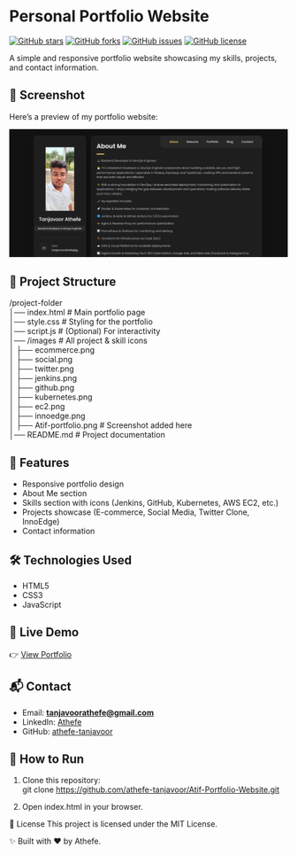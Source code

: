 # Personal Portfolio Website

[![GitHub stars](https://img.shields.io/github/stars/athefe-tanjavoor/Atif-Portfolio-Website?style=social)](https://github.com/athefe-tanjavoor/Atif-Portfolio-Website/stargazers)
[![GitHub forks](https://img.shields.io/github/forks/athefe-tanjavoor/Atif-Portfolio-Website?style=social)](https://github.com/athefe-tanjavoor/Atif-Portfolio-Website/network/members)
[![GitHub issues](https://img.shields.io/github/issues/athefe-tanjavoor/Atif-Portfolio-Website)](https://github.com/athefe-tanjavoor/Atif-Portfolio-Website/issues)
[![GitHub license](https://img.shields.io/github/license/athefe-tanjavoor/Atif-Portfolio-Website)](./LICENSE)

A simple and responsive portfolio website showcasing my skills, projects, and contact information.

## 📸 Screenshot

Here’s a preview of my portfolio website:

![alt text](assets/images/Atif-portfolio.png)

## 📂 Project Structure

/project-folder  
│── index.html # Main portfolio page  
│── style.css # Styling for the portfolio  
│── script.js # (Optional) For interactivity  
│── /images # All project & skill icons  
│ ├── ecommerce.png  
│ ├── social.png  
│ ├── twitter.png  
│ ├── jenkins.png  
│ ├── github.png  
│ ├── kubernetes.png  
│ ├── ec2.png  
│ ├── innoedge.png  
│ ├── Atif-portfolio.png # Screenshot added here  
│── README.md # Project documentation

## 🚀 Features

- Responsive portfolio design
- About Me section
- Skills section with icons (Jenkins, GitHub, Kubernetes, AWS EC2, etc.)
- Projects showcase (E-commerce, Social Media, Twitter Clone, InnoEdge)
- Contact information

## 🛠️ Technologies Used

- HTML5
- CSS3
- JavaScript

## 🔗 Live Demo

👉 [View Portfolio](https://portfolio.tanjavoorathefe.in/)

## 📬 Contact

- Email: **tanjavoorathefe@gmail.com**
- LinkedIn: [Athefe](https://www.linkedin.com/in/athefe/)
- GitHub: [athefe-tanjavoor](https://github.com/athefe-tanjavoor)

## 🚀 How to Run

1. Clone this repository:  
   git clone https://github.com/athefe-tanjavoor/Atif-Portfolio-Website.git

2. Open index.html in your browser.

📄 License
This project is licensed under the MIT License.

✨ Built with ❤️ by Athefe.

